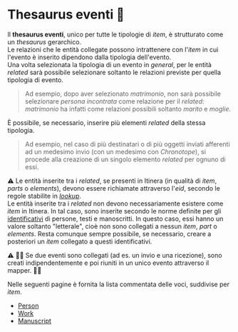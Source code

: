 # Thesaurus eventi 🚧


Il **thesaurus eventi**, unico per tutte le tipologie di _item_, è strutturato come un _thesaurus_ gerarchico.   
Le relazioni che le entità collegate possono intrattenere con l'_item_ in cui l'evento è inserito dipendono dalla tipologia dell'evento.  
Una volta selezionata la tipologia di un evento in _general_, per le entità _related_ sarà possibile selezionare soltanto le relazioni previste per quella tipologia di evento.  

> Ad esempio, dopo aver selezionato _matrimonio_, non sarà possibile selezionare _persona incontrata_ come relazione per il _related_: _matrimonio_ ha infatti come relazioni possibili soltanto _marito_ e _moglie_.

È possibile, se necessario, inserire più elementi _related_ della stessa tipologia.

> Ad esempio, nel caso di più destinatari o di più oggetti inviati afferenti ad un medesimo invio (con un medesimo con _Chronotope_), si procede alla creazione di un singolo elemento _related_ per ognuno di essi.

⚠️ Le entità inserite tra i _related_, se presenti in Itinera (in qualità di _item_, _parts_ o _elements_), devono essere richiamate attraverso l'_eid_, secondo le regole stabilite in [_lookup_](lookup.md).  
Le entità inserite tra i _related_ non devono necessariamente esistere come _item_ in Itinera.  In tal caso, sono inserite secondo le norme definite per gli [identificativi](identifiers.md) di persone, testi e manoscritti. In questo caso, essi hanno un valore soltanto "letterale", cioè non sono collegati a nessun _item_, _part_ o _elements_. Resta comunque sempre possibile, se necessario, creare a posteriori un _item_ collegato a questi identificativi.  


⚠️ 🚧🚧 Se due eventi sono collegati (ad es. un invio e una ricezione), sono creati indipendentemente e poi riuniti in un unico evento attraverso il mapper. 🚧🚧

Nelle seguenti pagine è fornita la lista commentata delle voci, suddivise per _item_.


* [Person](Events_Thesaurus_Person.md)  
* [Work](Events_Thesaurus_Work.md)  
* [Manuscript](Events_Thesaurus_Manuscript.md)  
